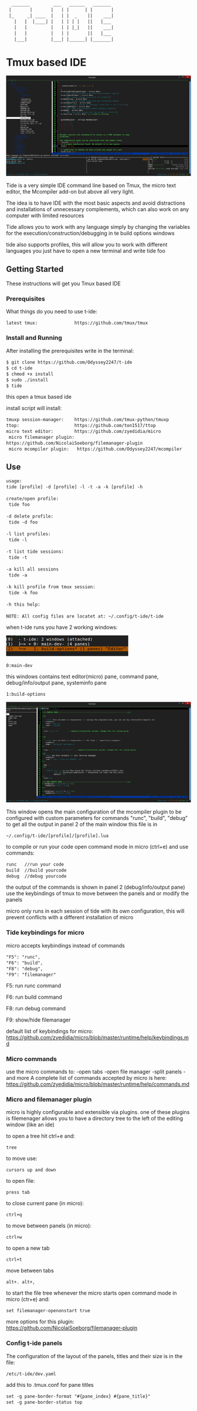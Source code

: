      _______         ___   ______   _______ 
     |       |       |   | |      | |       |
     |_     _| ____  |   | |  _    ||    ___|
       |   |  |____| |   | | | |   ||   |___ 
       |   |         |   | | |_|   ||    ___|
       |   |         |   | |       ||   |___ 
       |___|         |___| |______| |_______|

# Tmux based IDE 

![](t-ide.png)


Tide is a very simple IDE command line based on Tmux, the micro text editor, the Mcompiler add-on but above all very light.

The idea is to have IDE with the most basic aspects and avoid distractions and installations of unnecessary complements, which 
can also work on any computer with limited resources

Tide allows you to work with any language simply by changing the variables for the execution/construction/debugging in te build options windows

tide also supports profiles, this will allow you to work with different languages you just have to open a new terminal and write tide foo

## Getting Started

These instructions will get you Tmux based IDE

### Prerequisites

What things do you need to use t-ide:

```
latest tmux:              https://github.com/tmux/tmux

```

### Install and Running

After installing the prerequisites write in the terminal:

```
$ git clone https://github.com/Odyssey2247/t-ide
$ cd t-ide
$ chmod +x install
$ sudo ./install
$ tide
```
this open a tmux based ide

install script will install:
```
tmuxp session-manager:    https://github.com/tmux-python/tmuxp
ttop:                     https://github.com/ton1517/ttop
micro text editor:        https://github.com/zyedidia/micro
 micro filemanager plugin: https://github.com/NicolaiSoeborg/filemanager-plugin
 micro mcompiler plugin:   https://github.com/Odyssey2247/mcompiler
```

## Use

    usage:
    tide [profile] -d [profile] -l -t -a -k [profile] -h

    create/open profile:
     tide foo

    -d delete profile:
     tide -d foo

    -l list profiles:
     tide -l
  
    -t list tide sessions:
     tide -t
  
    -a kill all sessions
     tide -a
  
    -k kill profile from tmux session:
     tide -k foo
  
    -h this help:
  
    NOTE: All config files are locatet at: ~/.config/t-ide/t-ide
  

when t-ide runs you have 2 working windows:

![](windows.png)

	0:main-dev 

this windows contains text editor(micro) pane, command pane, debug/info/output pane, systeminfo pane

	1:build-options

![](config.png)

This window opens the main configuration of the mcompiler plugin to 
be configured with custom parameters for commands "runc", "build", "debug"
to get all the output in panel 2 of the main window
this file is in

    ~/.config/t-ide/[profile]/[profile].lua

to compile or run your code open command mode in micro (ctrl+e) and use commands:

    runc   //run your code 
    build  //build yourcode
    debug  //debug yourcode
    
the output of the commands is shown in panel 2 (debug/info/output pane)
use the keybindings of tmux to move between the panels and or modify the panels

micro only runs in each session of tide with its own configuration, this will 
prevent conflicts with a different installation of micro

### Tide keybindings for micro

micro accepts keybindings instead of commands

    "F5": "runc",
    "F6": "build",
    "F8": "debug",
    "F9": "filemanager"    

F5: run runc command

F6: run build command

F8: run debug command

F9: show/hide filemanager

default list of keybindings for micro: https://github.com/zyedidia/micro/blob/master/runtime/help/keybindings.md

### Micro commands

use the micro commands to:
-open tabs
-open file manager
-split panels
-and more
A complete list of commands accepted by micro is here: https://github.com/zyedidia/micro/blob/master/runtime/help/commands.md

### Micro and filemanager plugin

micro is highly configurable and extensible via plugins. 
one of these plugins is filemenager allows you to have a 
directory tree to the left of the editing window (like an ide)

to open a tree hit ctrl+e and:

    tree

to move use:

    cursors up and down  

to open file:

    press tab

to close current pane (in micro):

    ctrl+q

to move between panels (in micro):

    ctrl+w

to open a new tab 
  
    ctrl+t

move between tabs

    alt+. alt+,

to start the file tree whenever the micro starts 
open command mode in micro (ctr+e) and:

    set filemanager-openonstart true

more options for this plugin: https://github.com/NicolaiSoeborg/filemanager-plugin

### Config t-ide panels

The configuration of the layout of the panels, titles and their size is in the file:

    /etc/t-ide/dev.yaml

add this to .tmux.conf for pane titles

    set -g pane-border-format "#{pane_index} #{pane_title}"
    set -g pane-border-status top
